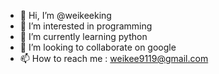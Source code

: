 - 👋 Hi, I’m @weikeeking
- 👀 I’m interested in programming
- 🌱 I’m currently learning python
- 💞️ I’m looking to collaborate on google
- 📫 How to reach me : weikee9119@gmail.com

<!---
weikeeking/weikeeking is a ✨ special ✨ repository because its `README.md` (this file) appears on your GitHub profile.
You can click the Preview link to take a look at your changes.
--->
